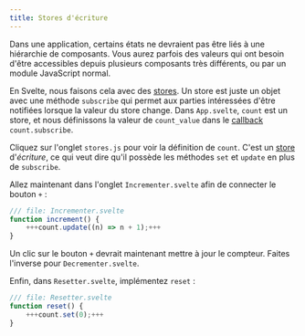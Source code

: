 ```yaml
---
title: Stores d'écriture
---
```


Dans une application, certains états ne devraient pas être liés à une hiérarchie de composants. Vous aurez parfois des valeurs qui ont besoin d'être accessibles depuis plusieurs composants très différents, ou par un module JavaScript normal.

En Svelte, nous faisons cela avec des <span class="vo">[stores](PUBLIC_SVELTE_SITE_URL/docs/sveltejs#store)</span>. Un store est juste un objet avec une méthode `subscribe` qui permet aux parties intéressées d'être notifiées lorsque la valeur du store change. Dans `App.svelte`, `count` est un store, et nous définissons la valeur de `count_value` dans le <span class="vo">[callback](PUBLIC_SVELTE_SITE_URL/docs/development#callback)</span> `count.subscribe`.


Cliquez sur l'onglet `stores.js` pour voir la définition de `count`. C'est un <span class="vo">[store](PUBLIC_SVELTE_SITE_URL/docs/sveltejs#store)</span> d'_écriture_, ce qui veut dire qu'il possède les méthodes `set` et `update` en plus de `subscribe`.

Allez maintenant dans l'onglet `Incrementer.svelte` afin de connecter le bouton `+` :

```js
/// file: Incrementer.svelte
function increment() {
	+++count.update((n) => n + 1);+++
}
```

Un clic sur le bouton `+` devrait maintenant mettre à jour le compteur. Faites l'inverse pour `Decrementer.svelte`.

Enfin, dans `Resetter.svelte`, implémentez `reset` :

```js
/// file: Resetter.svelte
function reset() {
	+++count.set(0);+++
}
```
